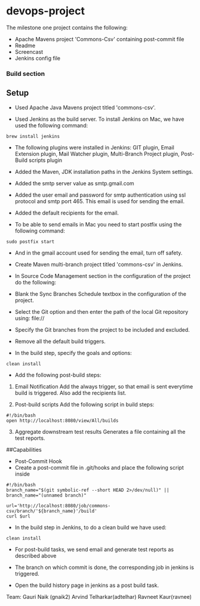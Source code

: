# devops-project
The milestone one project contains the following: 
* Apache Mavens project 'Commons-Csv' containing post-commit file 
* Readme
* Screencast
* Jenkins config file 

### Build section
## Setup

* Used Apache Java Mavens project titled 'commons-csv'. 

* Used Jenkins as the build server. To install Jenkins on Mac, we have used the following command:
```
brew install jenkins
```
* The following plugins were installed in Jenkins:
  GIT plugin, Email Extension plugin, Mail Watcher plugin, Multi-Branch Project plugin, Post-Build scripts plugin

* Added the Maven, JDK installation paths in the Jenkins System settings.

* Added the smtp server value as smtp.gmail.com

* Added the user email and password for smtp authentication using ssl protocol and smtp port 465. This email is used for sending the email.

* Added the default recipients for the email.

* To be able to send emails in Mac you need to start postfix using the following command:
```
sudo postfix start
```
* And in the gmail account used for sending the email, turn off safety. 

* Create Maven multi-branch project titled 'commons-csv' in Jenkins.

* In Source Code Management section in the configuration of the project do the following: 

* Blank the Sync Branches Schedule textbox in the configuration of the project. 

* Select the Git option and then enter the path of the local Git repository using:
  file://

* Specify the Git branches from the project to be included and excluded.

* Remove all the default build triggers.

* In the build step, specify the goals and options:
```
clean install
```
* Add the following post-build steps:
1. Email Notification
Add the always trigger, so that email is sent everytime build is triggered. Also add the recipients list. 

2. Post-build scripts
Add the following script in build steps:
```
#!/bin/bash
open http://localhost:8080/view/All/builds
```

3. Aggregate downstream test results
Generates a file containing all the test reports. 

##Capabilities

* Post-Commit Hook
* Create a post-commit file in .git/hooks and place the following script inside
```
#!/bin/bash
branch_name="$(git symbolic-ref --short HEAD 2>/dev/null)" ||
branch_name="(unnamed branch)"

url='http://localhost:8080/job/commons-csv/branch/'${branch_name}'/build'
curl $url
``` 

* In the build step in Jenkins, to do a clean build we have used:
```
clean install
```

* For post-build tasks, we send email and generate test reports as described above

* The branch on which commit is done, the corresponding job in jenkins is triggered. 

* Open the build history page in jenkins as a post build task.  




Team: 
Gauri Naik (gnaik2)
Arvind Telharkar(adtelhar)
Ravneet Kaur(ravnee)













